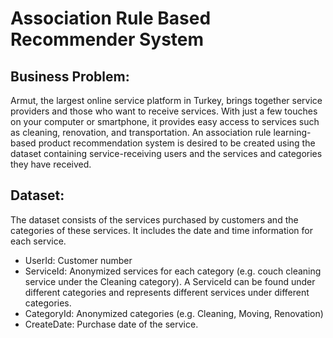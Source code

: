 # Association Rule Based Recommender System
## Business Problem:
Armut, the largest online service platform in Turkey, brings together service providers and those who want to receive services. With just a few touches on your computer or smartphone, it provides easy access to services such as cleaning, renovation, and transportation. An association rule learning-based product recommendation system is desired to be created using the dataset containing service-receiving users and the services and categories they have received.

## Dataset:
The dataset consists of the services purchased by customers and the categories of these services. It includes the date and time information for each service.

- UserId: Customer number
- ServiceId: Anonymized services for each category (e.g. couch cleaning service under the Cleaning category). A ServiceId can be found under different categories and represents different services under different categories.
- CategoryId: Anonymized categories (e.g. Cleaning, Moving, Renovation)
- CreateDate: Purchase date of the service.
